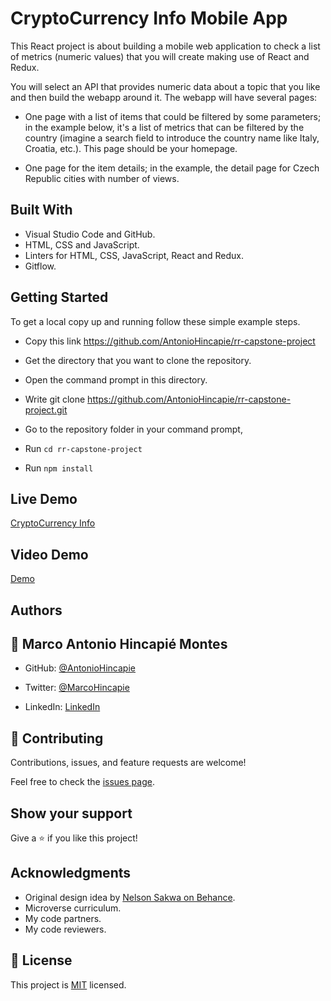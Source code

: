 # CryptoCurrency Info Mobile App

This React project is about building a mobile web application to check a list of metrics (numeric values) that you will create making use of React and Redux.

You will select an API that provides numeric data about a topic that you like and then build the webapp around it. The webapp will have several pages:

- One page with a list of items that could be filtered by some parameters; in the example below, it's a list of metrics that can be filtered by the country (imagine a search field to introduce the country name like Italy, Croatia, etc.). This page should be your homepage.

- One page for the item details; in the example, the detail page for Czech Republic cities with number of views.

## Built With

- Visual Studio Code and GitHub.
- HTML, CSS and JavaScript.
- Linters for HTML, CSS, JavaScript, React and Redux.
- Gitflow.

## Getting Started

To get a local copy up and running follow these simple example steps.

- Copy this link https://github.com/AntonioHincapie/rr-capstone-project

- Get the directory that you want to clone the repository.

- Open the command prompt in this directory.

- Write git clone https://github.com/AntonioHincapie/rr-capstone-project.git

- Go to the repository folder in your command prompt,

- Run `cd rr-capstone-project`

- Run `npm install`

## Live Demo

[CryptoCurrency Info](https://cryptocurren-info.herokuapp.com/)

## Video Demo

[Demo](https://www.loom.com/share/106147e75ae148d898aacd03a021ea78)

## Authors

## 👤 **Marco Antonio Hincapié Montes**

- GitHub: [@AntonioHincapie](https://github.com/AntonioHincapie)

- Twitter: [@MarcoHincapie](https://twitter.com/MarcoHincapie)

- LinkedIn: [LinkedIn](https://www.linkedin.com/in/marco-hincapi%C3%A9-7a76751a3/)

## 🤝 Contributing

Contributions, issues, and feature requests are welcome!

Feel free to check the [issues page](../../issues/).

## Show your support

Give a ⭐️ if you like this project!

## Acknowledgments

- Original design idea by [Nelson Sakwa on Behance](https://www.behance.net/sakwadesignstudio).
- Microverse curriculum.
- My code partners.
- My code reviewers.

## 📝 License

This project is [MIT](./LICENSE) licensed.
